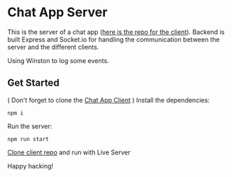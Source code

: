 # Chat App Server
This is the server of a chat app ([here is the repo for the client](https://github.com/jossifelefteriadis/chat-app-client)).
Backend is built Express and Socket.io for handling the communication between the server and the different clients.

Using Winston to log some events.

## Get Started
( Don't forget to clone the [Chat App Client](https://github.com/jossifelefteriadis/chat-app-client) )
Install the dependencies:
```
npm i
```
Run the server:
```
npm run start
```
[Clone client repo](https://github.com/jossifelefteriadis/chat-app-client/blob/master/README.md) and run with Live Server

Happy hacking!
